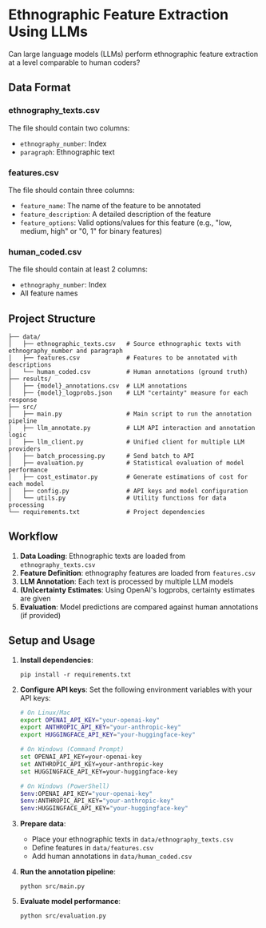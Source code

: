# Ethnographic Feature Extraction Using LLMs

Can large language models (LLMs) perform ethnographic feature extraction at a level comparable to human coders? 

## Data Format

### ethnography_texts.csv
The file should contain two columns:

- `ethnography_number`: Index
- `paragraph`: Ethnographic text

### features.csv
The file should contain three columns:

- `feature_name`: The name of the feature to be annotated
- `feature_description`: A detailed description of the feature
- `feature_options`: Valid options/values for this feature (e.g., "low, medium, high" or "0, 1" for binary features)

### human_coded.csv
The file should contain at least 2 columns:

- `ethnography_number`: Index
- All feature names

## Project Structure

```
├── data/
│   ├── ethnographic_texts.csv   # Source ethnographic texts with ethnography_number and paragraph
│   ├── features.csv             # Features to be annotated with descriptions
│   └── human_coded.csv          # Human annotations (ground truth)
├── results/
│   ├── {model}_annotations.csv  # LLM annotations
│   ├── {model}_logprobs.json    # LLM "certainty" measure for each response
├── src/
│   ├── main.py                  # Main script to run the annotation pipeline
│   ├── llm_annotate.py          # LLM API interaction and annotation logic
│   ├── llm_client.py            # Unified client for multiple LLM providers
│   ├── batch_processing.py      # Send batch to API
│   ├── evaluation.py            # Statistical evaluation of model performance
│   ├── cost_estimator.py        # Generate estimations of cost for each model
│   ├── config.py                # API keys and model configuration
│   └── utils.py                 # Utility functions for data processing
└── requirements.txt             # Project dependencies
```

## Workflow

1. **Data Loading**: Ethnographic texts are loaded from `ethnography_texts.csv`
2. **Feature Definition**: ethnography features are loaded from `features.csv`
3. **LLM Annotation**: Each text is processed by multiple LLM models
4. **(Un)certainty Estimates**: Using OpenAI's logprobs, certainty estimates are given
5. **Evaluation**: Model predictions are compared against human annotations (if provided)

<!-- ## Statistical Analysis

The project implements several statistical analyses:

- **Performance Metrics**: Accuracy, precision, recall, F1 score, Cohen's Kappa, and Matthews Correlation Coefficient
- **Bootstrap Confidence Intervals**: Non-parametric estimation of uncertainty in performance metrics
- **Friedman Test**: Non-parametric test to detect differences across multiple models
- **Wilcoxon Signed-Rank Test**: Pairwise comparison of models with Bonferroni correction
- **McNemar's Test**: Evaluates whether models differ in their error patterns
- **ROC Curve Analysis**: For binary features, evaluates true positive vs. false positive rates -->

## Setup and Usage

1. **Install dependencies**:
   ```
   pip install -r requirements.txt
   ```

2. **Configure API keys**:
   Set the following environment variables with your API keys:
   ```bash
   # On Linux/Mac
   export OPENAI_API_KEY="your-openai-key"
   export ANTHROPIC_API_KEY="your-anthropic-key"
   export HUGGINGFACE_API_KEY="your-huggingface-key"

   # On Windows (Command Prompt)
   set OPENAI_API_KEY=your-openai-key
   set ANTHROPIC_API_KEY=your-anthropic-key
   set HUGGINGFACE_API_KEY=your-huggingface-key

   # On Windows (PowerShell)
   $env:OPENAI_API_KEY="your-openai-key"
   $env:ANTHROPIC_API_KEY="your-anthropic-key"
   $env:HUGGINGFACE_API_KEY="your-huggingface-key"
   ```

3. **Prepare data**:
   - Place your ethnographic texts in `data/ethnography_texts.csv`
   - Define features in `data/features.csv`
   - Add human annotations in `data/human_coded.csv`

4. **Run the annotation pipeline**:
   ```
   python src/main.py
   ```

5. **Evaluate model performance**:
   ```
   python src/evaluation.py
   ```